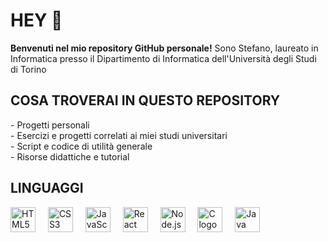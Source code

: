 <h1 align="left">HEY 👋</h1>

<p align="left"><strong>Benvenuti nel mio repository GitHub personale!</strong> Sono Stefano, laureato in Informatica presso il Dipartimento di Informatica dell'Università degli Studi di Torino</p>

<h2 align="left">COSA TROVERAI IN QUESTO REPOSITORY</h2>

<p align="left">
  - Progetti personali<br>
  - Esercizi e progetti correlati ai miei studi universitari<br>
  - Script e codice di utilità generale<br>
  - Risorse didattiche e tutorial
</p>

<h2 align="left">LINGUAGGI</h2>

<div align="left">
  <img src="https://cdn.jsdelivr.net/gh/devicons/devicon/icons/html5/html5-original.svg" height="40" alt="HTML5 logo"  />
  <img width="12" />
  <img src="https://cdn.jsdelivr.net/gh/devicons/devicon/icons/css3/css3-original.svg" height="40" alt="CSS3 logo"  />
  <img width="12" />
  <img src="https://cdn.jsdelivr.net/gh/devicons/devicon/icons/javascript/javascript-original.svg" height="40" alt="JavaScript logo"  />
  <img width="12" />
  <img src="https://cdn.jsdelivr.net/gh/devicons/devicon/icons/react/react-original.svg" height="40" alt="React logo"  />
  <img width="12" />
  <img src="https://cdn.jsdelivr.net/gh/devicons/devicon/icons/nodejs/nodejs-original.svg" height="40" alt="Node.js logo"  />
  <img width="12" />
  <img src="https://cdn.jsdelivr.net/gh/devicons/devicon/icons/c/c-original.svg" height="40" alt="C logo"  />
  <img width="12" />
  <img src="https://cdn.jsdelivr.net/gh/devicons/devicon/icons/java/java-original.svg" height="40" alt="Java logo"  />
</div>
